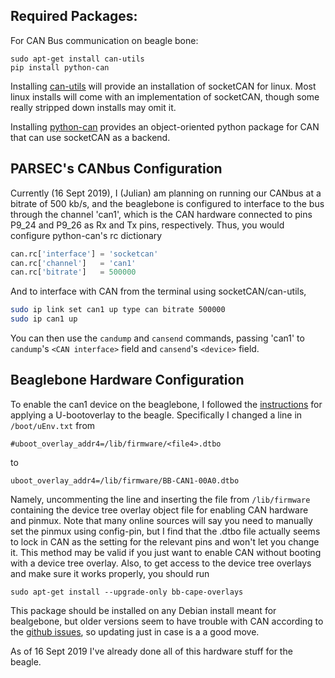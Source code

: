 ## Required Packages:
For CAN Bus communication on beagle bone: 
```
sudo apt-get install can-utils
pip install python-can
```
Installing [can-utils](https://github.com/linux-can/can-utils) will provide an 
installation of socketCAN for linux. Most linux installs will come with an 
implementation of socketCAN, though some really stripped down installs may omit it.

Installing [python-can](https://python-can.readthedocs.io/en/master/) provides an 
object-oriented python package for CAN that can use socketCAN as a backend.

## PARSEC's CANbus Configuration
Currently (16 Sept 2019), I (Julian) am planning on running our CANbus at a bitrate 
of 500 kb/s, and the beaglebone is configured to interface to the bus through
the channel 'can1', which is the CAN hardware connected to pins P9\_24 and P9\_26 as Rx and Tx pins, respectively. Thus, you would configure python-can's rc dictionary
```python
can.rc['interface'] = 'socketcan'
can.rc['channel']   = 'can1'
can.rc['bitrate']   = 500000
```
And to interface with CAN from the terminal using socketCAN/can-utils,
```bash
sudo ip link set can1 up type can bitrate 500000
sudo ip can1 up
```
You can then use the `candump` and `cansend` commands, passing 'can1' to `candump`'s
`<CAN interface>` field and `cansend`'s `<device>` field.

## Beaglebone Hardware Configuration
To enable the can1 device on the beaglebone, I followed the 
[instructions](https://elinux.org/Beagleboard:BeagleBoneBlack_Debian#U-Boot_Overlays)
for applying a U-bootoverlay to the beagle. Specifically I changed a line in 
`/boot/uEnv.txt` from
```
#uboot_overlay_addr4=/lib/firmware/<file4>.dtbo
```
to
```
uboot_overlay_addr4=/lib/firmware/BB-CAN1-00A0.dtbo
```
Namely, uncommenting the line and inserting the file from `/lib/firmware` containing
the device tree overlay object file for enabling CAN hardware and pinmux. Note that
many online sources will say you need to manually set the pinmux using config-pin,
but I find that the .dtbo file actually seems to lock in CAN as the setting for
the relevant pins and won't let you change it. This method may be valid if you
just want to enable CAN without booting with a device tree overlay. Also, to get
access to the device tree overlays and make sure it works properly, you should run
```
sudo apt-get install --upgrade-only bb-cape-overlays
```
This package should be installed on any Debian install meant for bealgebone, but
older versions seem to have trouble with CAN according to the [github issues](https://github.com/beagleboard/bb.org-overlays/issues), so updating just in case is a
a good move.

As of 16 Sept 2019 I've already done all of this hardware stuff for the beagle.
